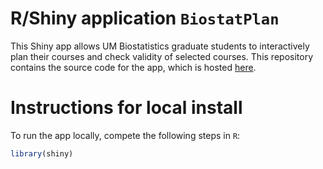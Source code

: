 # R/Shiny application `BiostatPlan`

This Shiny app allows UM Biostatistics graduate students to interactively plan their 
courses and check validity of selected courses. This repository contains the
source code for the app, which is hosted [here](https://umich-biostatistics.shinyapps.io/BiostatPlan/).

# Instructions for local install

To run the app locally, compete the following steps in `R`:

```r
library(shiny)
```
